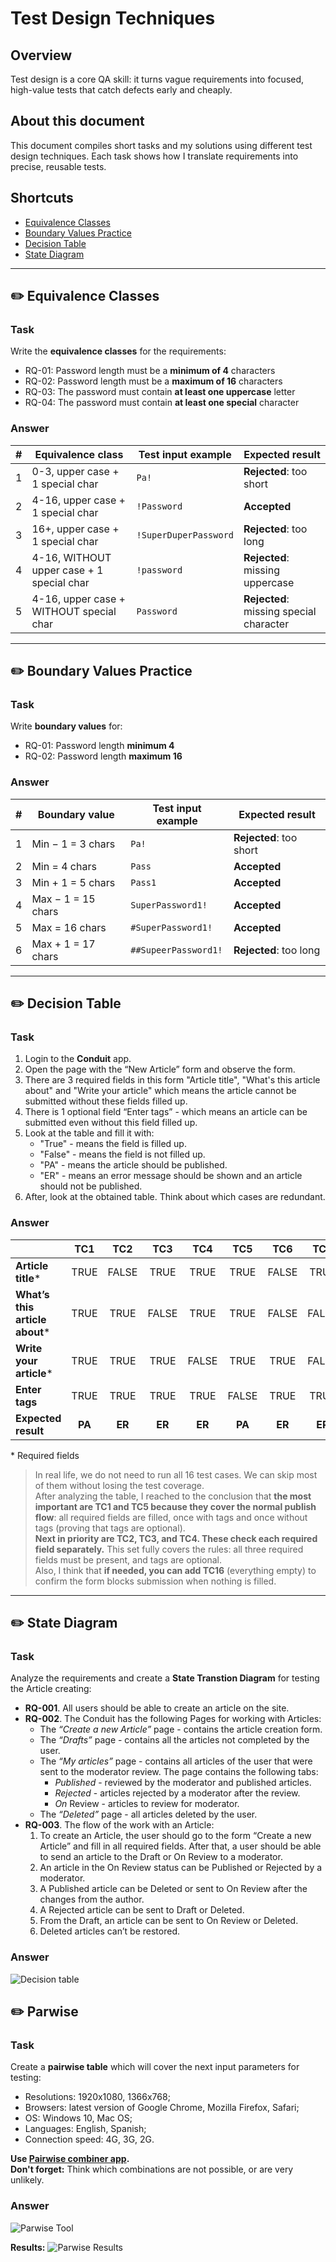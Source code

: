 # Test Design Techniques  

## Overview
Test design is a core QA skill: it turns vague requirements into focused, high-value tests that catch defects early and cheaply.

## About this document
This document compiles short tasks and my solutions using different test design techniques. Each task shows how I translate requirements into precise, reusable tests.

## Shortcuts
- [Equivalence Classes](#equivalence-classes)
- [Boundary Values Practice](#boundary-values-practice)
- [Decision Table](#decision-table)
- [State Diagram](#state-diagram)

---

## ✏️ Equivalence Classes

### Task
Write the **equivalence classes** for the requirements:

- RQ-01: Password length must be a **minimum of 4** characters  
- RQ-02: Password length must be a **maximum of 16** characters  
- RQ-03: The password must contain **at least one uppercase** letter  
- RQ-04: The password must contain **at least one special** character

### Answer

| # | Equivalence class | Test input example | Expected result |
|---|-------------------|--------------------|-----------------|
| 1 | 0-3, upper case + 1 special char | `Pa!` | **Rejected**: too short |
| 2 | 4-16, upper case + 1 special char | `!Password` | **Accepted** |
| 3 | 16+, upper case + 1 special char | `!SuperDuperPassword` | **Rejected**: too long |
| 4 | 4-16, WITHOUT upper case + 1 special char | `!password` | **Rejected**: missing uppercase |
| 5 | 4-16, upper case + WITHOUT special char | `Password` | **Rejected**: missing special character |

---

## ✏️ Boundary Values Practice   

### Task
Write **boundary values** for:

- RQ-01: Password length **minimum 4**
- RQ-02: Password length **maximum 16**

### Answer

| # | Boundary value | Test input example | Expected result |
|---|----------------|--------------------|-----------------|
| 1 | Min − 1 = 3 chars | `Pa!` | **Rejected**: too short |
| 2 | Min = 4 chars | `Pass` | **Accepted** |
| 3 | Min + 1 = 5 chars | `Pass1` | **Accepted** |
| 4 | Max − 1 = 15 chars | `SuperPassword1!` | **Accepted** |
| 5 | Max = 16 chars | `#SuperPassword1!` | **Accepted** |
| 6 | Max + 1 = 17 chars | `##SupeerPassword1!` | **Rejected**: too long |

---

## ✏️ Decision Table
### Task 
1. Login to the **Conduit** app.
2. Open the page with the “New Article” form and observe the form.
3. There are 3 required fields in this form "Article title", "What's this article about" and "Write your article" which means the article cannot be submitted without these fields filled up.
4. There is 1 optional field “Enter tags” - which means an article can be submitted even without this field filled up.
5. Look at the table and fill it with:
    - "True" - means the field is filled up.
    - "False" - means the field is not filled up.
    - "PA" - means the article should be published.
    - "ER" - means an error message should be shown and an article should not be published.
6. After, look at the obtained table. Think about which cases are redundant.


### Answer

|                         | TC1 | TC2  | TC3  | TC4  | TC5  | TC6  | TC7  | TC8  | TC9  | TC10 | TC11 | TC12 | TC13 | TC14 | TC15 | TC16 |
|-------------------------|:---:|:----:|:----:|:----:|:----:|:----:|:----:|:----:|:----:|:----:|:----:|:----:|:----:|:----:|:----:|:----:|
| **Article title***      | TRUE| FALSE| TRUE | TRUE | TRUE | FALSE| TRUE | TRUE | FALSE| FALSE| TRUE | FALSE| FALSE| FALSE| TRUE | FALSE|
| **What’s this article about*** | TRUE| TRUE | FALSE| TRUE | TRUE | FALSE| FALSE| TRUE | TRUE | TRUE | FALSE| FALSE| FALSE| TRUE | FALSE| FALSE|
| **Write your article*** | TRUE| TRUE | TRUE | FALSE| TRUE | TRUE | FALSE| FALSE| TRUE | FALSE| TRUE | FALSE| TRUE | FALSE| FALSE| FALSE|
| **Enter tags**          | TRUE| TRUE | TRUE | TRUE | FALSE| TRUE | TRUE | FALSE| FALSE| TRUE | FALSE| TRUE | FALSE| FALSE| FALSE| FALSE|
| **Expected result**     | **PA** | **ER** | **ER** | **ER** | **PA** | **ER** | **ER** | **ER** | **ER** | **ER** | **ER** | **ER** | **ER** | **ER** | **ER** | **ER** |

\* Required fields

> In real life, we do not need to run all 16 test cases. We can skip most of them without losing the test coverage.  
After analyzing the table, I reached to the conclusion that **the most important are TC1 and TC5 because they cover the normal publish flow**: all required fields are filled, once with tags and once without tags (proving that tags are optional).   
**Next in priority are TC2, TC3, and TC4. These check each required field separately.**
This set fully covers the rules: all three required fields must be present, and tags are optional.    
Also, I think that **if needed, you can add TC16** (everything empty) to confirm the form blocks submission when nothing is filled.


---

## ✏️ State Diagram
### Task
 Analyze the requirements and create a **State Transtion Diagram** for testing the Article creating:  
  - **RQ-001**. All users should be able to create an article on the site. 
  - **RQ-002**. The Conduit has the following Pages for working with Articles:  
    - The _“Create a new Article”_ page - contains the article creation form. 
    - The _“Drafts”_ page - contains all the articles not completed by the user. 
    - The _“My articles”_ page - contains all articles of the user that were sent to the moderator review. The page contains the following tabs:
      - _Published_ - reviewed by the moderator and published articles. 
      - _Rejected_ - articles rejected by a moderator after the review. 
      - _On_ Review - articles to review for moderator. 
    - The _“Deleted”_ page - all articles deleted by the user.
- **RQ-003**. The flow of the work with an Article:
    1. To create an Article, the user should go to the form “Create a new Article” and fill in all required fields. After that, a user should be able to send an article to the Draft or On Review to a moderator.
    2. An article in the On Review status can be Published or Rejected by a moderator.
    3. A Published article can be Deleted or sent to On Review after the changes from the author.
    4. A Rejected article can be sent to Draft or Deleted.
    5. From the Draft, an article can be sent to On Review or Deleted.
    6. Deleted articles can’t be restored.

### Answer
![Decision table](attachments/conduit_dt.png)



## ✏️ Parwise
### Task
Create a **pairwise table** which will cover the next input parameters for testing:
  - Resolutions: 1920x1080, 1366x768;
  - Browsers: latest version of Google Chrome, Mozilla Firefox, Safari;
  - OS: Windows 10, Mac OS;
  - Languages: English, Spanish;
  - Connection speed: 4G, 3G, 2G.

**Use [Pairwise combiner app](https://pairwise.teremokgames.com/).**   
**Don't forget:** Think which combinations are not possible, or are very unlikely.

### Answer

![Parwise Tool](attachments/pairwise_tool.png)

**Results:**
![Parwise Results](attachments/pairwise_results.png)
